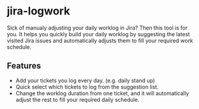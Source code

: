 
# jira-logwork
Sick of manualy adjusting your daily worklog in Jira? Then this tool is for you.
It helps you quickly build your daily worklog by suggesting the latest visited Jira issues and automatically adjusts them to fill your required work schedule.

## Features
 - Add your tickets you log every day. (e.g. daily stand up)
 - Quick select which tickets to log from the suggestion list.
 - Change the worklog duration from one ticket, and it will automatically adjust the rest to fill your required daily schedule.